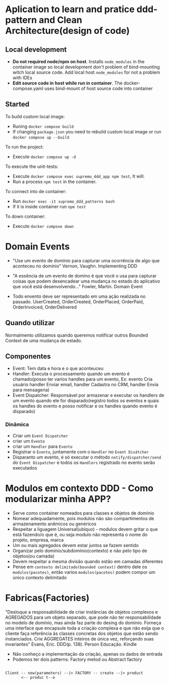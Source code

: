 # Aplication to learn and pratice ddd-pattern and Clean Architecture(design of code)

## Local development

- **Do not required node/npm on host**. Installs `node_modules` in the container image so local development don't problem of bind-mounting witch local source code. Add local host `node_modules` for not a problem with IDEs
- **Edit source code in host while run in container**. The docker-compose.yaml uses bind-mount of host source code into container

## Started

To build custom local image:

- Runing `docker compose build`
- If changing `package.json` you need to rebuild custom local image or run `docker compose up --build`

To run the project:

- Execute `docker compose up -d`

To execute the unit-tests:

- Execute `docker compose exec supremo_ddd_app npm test`, It will:
- Run a process `npm test` in the container.

To connect into de container:

- Run `docker exec -it supremo_ddd_patterns bash`
- If it is inside container run `npm test`

To down container:

- Execute `docker compose down`


# Domain Events
- "Use um evento de domínio para capturar uma ocorrência de algo que aconteceu no domínio" Vernon, Vaughn. Implementing DDD

- "A essência de um evento de domíno é que você o usa para capturar coisas que podem desencadear uma mudança no estado do aplicativo que você está desenvolvendo..."
Fowler, Martin. Domain Event

- Todo envento deve ser representado em uma ação realizada no passado. UserCreated, OrderCreated, OrderPlaced, OrderPaid, OrderInvoiced, OrderDelivered

## Quando utilizar

Normalmento utilizamos quando queremos notificar outros Bounded Context de uma mudança de estado.

## Componentes

- Event: Tem data e hora e o que aconteuceu
- Handler: Executa o processamento quando um evento é chamado(posso ter varios handles para um evento, Ex: evento Cria usuário handler Enviar email, handler Cadastra no CRM, handler Envia para mensageria)
- Event Dispatcher: Responsável por armazenar e executar os handlers de um evento quando ele for disparado(registro todos os eventos e quais os handles do evento e posso notificar e os handles quando evento é disparado)

### Dinâmica
- Criar um `Event Dispatcher`
- criar um `Evento`
- criar um `Handler` para `Evento`
- Registrar o `Evento`, juntamente com o `Handler` no `Event Disátcher`
- Disparanto um evento, é só executar o método `notify/dispatcher/send` do `Event Dispatcher` e todos os `Handlers` registrado no evento serão executados


# Modulos em contexto DDD - Como modularizar minha APP?
- Serve como container nomeados para classes e objetos de domínio
- Nomear adequadamente, pois modulos não são compartimentos de armazenamento anêmicos ou genéricos
- Respeitar a liguagem Universal(ubíquo) - modulos devem gritar o que está fazendo/o que é, ou seja modulo não representa o nome do projeto, empresa, marca
- Um ou mais agregados devem estar juntos se fazem sentido
- Organizar pelo domínio/subdomínio(contexto) e não pelo tipo de objetos(ou camada)
- Devem respeitar a mesma divisão quando estão em camadas diferentes
- Pense em `contexto delimitado(bounded context)` dentro dele os `modulos(pacotes)`, então varios `modulos(pacotes)` podem compor um único contexto delimitado



# Fabricas(Factories)
"Desloque a responsabilidade de criar instâncias de objetos complexos e AGREGADOS para um objeto separado, que pode não ter responsabilidade no modelo de domínio, mas ainda faz parte do desing do domínio. Forneça uma interface que encapsule toda a criação complexa e que não exija que o cliente faça referência às classes concretas dos objetos que estão sendo instanciados.
Crie AGGREGATES inteiros de única vez, reforçando suas invariantes"
Evans, Eric. DDD(p. 138). Person Educação. Kindle

- Não conheço a implementação da criação, apenas os dados de entrada
- Podemos ter dois patterns: Factory metod ou Abstract factory

<code>
Client -- new(parameters) --|> FACTORY -- create --|> product
       <-- produc t--o
</code>


